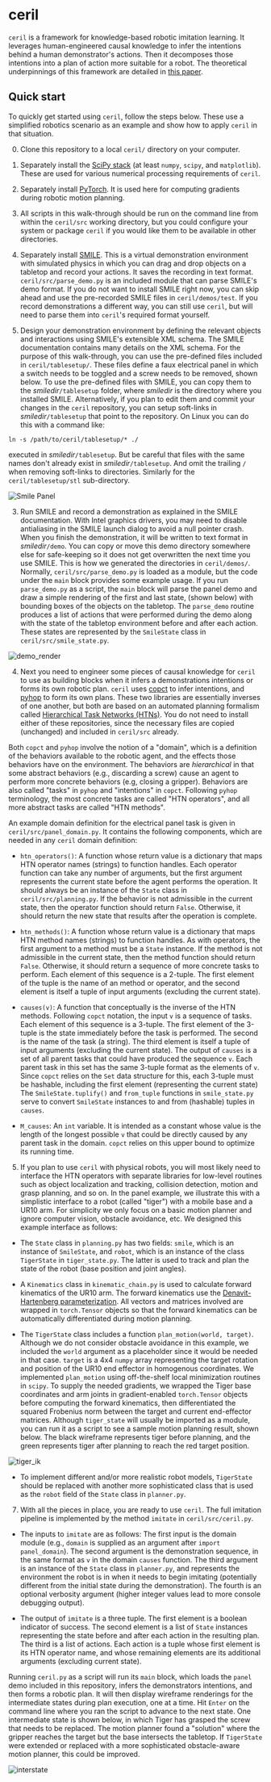 # ceril

`ceril` is a framework for knowledge-based robotic imitation learning.  It leverages human-engineered causal knowledge to infer the intentions behind a human demonstrator's actions.  Then it decomposes those intentions into a plan of action more suitable for a robot.  The theoretical underpinnings of this framework are detailed in [this paper](https://doi.org/10.1109/TCDS.2017.2651643).

## Quick start

To quickly get started using `ceril`, follow the steps below.  These use a simplified robotics scenario as an example and show how to apply `ceril` in that situation.

0. Clone this repository to a local `ceril/` directory on your computer.

0. Separately install the [SciPy stack](https://www.scipy.org/) (at least `numpy`, `scipy`, and `matplotlib`).  These are used for various numerical processing requirements of `ceril`.

0. Separately install [PyTorch](https://pytorch.org/).  It is used here for computing gradients during robotic motion planning.

0.  All scripts in this walk-through should be run on the command line from within the `ceril/src` working directory, but you could configure your system or package `ceril` if you would like them to be available in other directories.

1. Separately install [SMILE](https://github.com/dwhuang/SMILE/releases/tag/v1.1.0).  This is a virtual demonstration environment with simulated physics in which you can drag and drop objects on a tabletop and record your actions.  It saves the recording in text format.  `ceril/src/parse_demo.py` is an included module that can parse SMILE's demo format.  If you do not want to install SMILE right now, you can skip ahead and use the pre-recorded SMILE files in `ceril/demos/test`.  If you record demonstrations a different way, you can still use `ceril`, but will need to parse them into `ceril`'s required format yourself.

2. Design your demonstration environment by defining the relevant objects and interactions using SMILE's extensible XML schema.  The SMILE documentation contains many details on the XML schema.  For the purpose of this walk-through, you can use the pre-defined files included in `ceril/tablesetup/`.  These files define a faux electrical panel in which a switch needs to be toggled and a screw needs to be removed, shown below.  To use the pre-defined files with SMILE, you can copy them to the _smiledir_`/tablesetup` folder, where _smiledir_ is the directory where you installed SMILE.  Alternatively, if you plan to edit them and commit your changes in the `ceril` repository, you can setup soft-links in _smiledir_`/tablesetup` that point to the repository.  On Linux you can do this with a command like:

`ln -s /path/to/ceril/tablesetup/* ./`

executed in _smiledir_`/tablesetup`.  But be careful that files with the same names don't already exist in _smiledir_`/tablesetup`.  And omit the trailing `/` when removing soft-links to directories.  Similarly for the `ceril/tablesetup/stl` sub-directory.

![Smile Panel](https://user-images.githubusercontent.com/6537102/77976367-d0302d80-72ca-11ea-8df4-0db7aeec6592.png)

3. Run SMILE and record a demonstration as explained in the SMILE documentation.  With Intel graphics drivers, you may need to disable antialiasing in the SMILE launch dialog to avoid a null pointer crash.  When you finish the demonstration, it will be written to text format in _smiledir_`/demo`.  You can copy or move this demo directory somewhere else for safe-keeping so it does not get overwritten the next time you use SMILE.  This is how we generated the directories in `ceril/demos/`.  Normally, `ceril/src/parse_demo.py` is loaded as a module, but the code under the `main` block provides some example usage.  If you run `parse_demo.py` as a script, the `main` block will parse the panel demo and draw a simple rendering of the first and last state, (shown below) with bounding boxes of the objects on the tabletop.  The `parse_demo` routine produces a list of actions that were performed during the demo along with the state of the tabletop environment before and after each action.  These states are represented by the `SmileState` class in `ceril/src/smile_state.py`.

![demo_render](https://user-images.githubusercontent.com/6537102/77977695-631e9700-72ce-11ea-9be5-5681d2172d36.png)

4. Next you need to engineer some pieces of causal knowledge for `ceril` to use as building blocks when it infers a demonstrations intentions or forms its own robotic plan.  `ceril` uses [copct](https://github.com/garrettkatz/copct) to infer intentions, and [pyhop](https://bitbucket.org/dananau/pyhop/src/default/) to form its own plans.  These two libraries are essentially inverses of one another, but both are based on an automated planning formalism called [Hierarchical Task Networks (HTNs)](https://en.wikipedia.org/wiki/Hierarchical_task_network).  You do not need to install either of these repositories, since the necessary files are copied (unchanged) and included in `ceril/src` already.

Both `copct` and `pyhop` involve the notion of a "domain", which is a definition of the behaviors available to the robotic agent, and the effects those behaviors have on the environment.  The behaviors are _hierarchical_ in that some abstract behaviors (e.g., discarding a screw) cause an agent to perform more concrete behaviors (e.g, closing a gripper).  Behaviors are also called "tasks" in `pyhop` and "intentions" in `copct`.  Following `pyhop` terminology, the most concrete tasks are called "HTN operators", and all more abstract tasks are called "HTN methods".

An example domain definition for the electrical panel task is given in `ceril/src/panel_domain.py`.  It contains the following components, which are needed in any `ceril` domain definition:

- `htn_operators()`: A function whose return value is a dictionary that maps HTN operator names (strings) to function handles.  Each operator function can take any number of arguments, but the first argument represents the current state before the agent performs the operation.  It should always be an instance of the `State` class in `ceril/src/planning.py`.  If the behavior is not admissible in the current state, then the operator function should return `False`.  Otherwise, it should return the new state that results after the operation is complete.

- `htn_methods()`: A function whose return value is a dictionary that maps HTN method names (strings) to function handles.  As with operators, the first argument to a method must be a `State` instance.  If the method is not admissible in the current state, then the method function should return `False`.  Otherwise, it should return a sequence of more concrete tasks to perform.  Each element of this sequence is a 2-tuple.  The first element of the tuple is the name of an method or operator, and the second element is itself a tuple of input arguments (excluding the current state).

- `causes(v)`: A function that conceptually is the inverse of the HTN methods.  Following `copct` notation, the input `v` is a sequence of tasks.  Each element of this sequence is a 3-tuple.  The first element of the 3-tuple is the state immediately before the task is performed.  The second is the name of the task (a string).  The third element is itself a tuple of input arguments (excluding the current state).  The output of `causes` is a set of all parent tasks that could have produced the sequence `v`.  Each parent task in this set has the same 3-tuple format as the elements of `v`.  Since `copct` relies on the `Set` data structure for this, each 3-tuple must be hashable, including the first element (representing the current state)  The `SmileState.tuplify()` and `from_tuple` functions in `smile_state.py` serve to convert `SmileState` instances to and from (hashable) tuples in `causes`.

- `M_causes`: An `int` variable.  It is intended as a constant whose value is the length of the longest possible `v` that could be directly caused by any parent task in the domain.  `copct` relies on this upper bound to optimize its running time.

5. If you plan to use `ceril` with physical robots, you will most likely need to interface the HTN operators with separate libraries for low-level routines such as object localization and tracking, collision detection, motion and grasp planning, and so on.  In the panel example, we illustrate this with a simplistic interface to a robot (called "tiger") with a mobile base and a UR10 arm.  For simplicity we only focus on a basic motion planner and ignore computer vision, obstacle avoidance, etc.  We designed this example interface as follows:

- The `State` class in `planning.py` has two fields: `smile`, which is an instance of `SmileState`, and `robot`, which is an instance of the class `TigerState` in `tiger_state.py`.  The latter is used to track and plan the state of the robot (base position and joint angles).

- A `Kinematics` class in `kinematic_chain.py` is used to calculate forward kinematics of the UR10 arm.  The forward kinematics use the [Denavit-Hartenberg parameterization](https://en.wikipedia.org/wiki/Denavit%E2%80%93Hartenberg_parameters).  All vectors and matrices involved are wrapped in `torch.Tensor` objects so that the forward kinematics can be automatically differentiated during motion planning.

- The `TigerState` class includes a function `plan_motion(world, target)`.  Although we do not consider obstacle avoidance in this example, we included the `world` argument as a placeholder since it would be needed in that case.  `target` is a 4x4 `numpy` array representing the target rotation and position of the UR10 end effector in homogenous coordinates.  We implemented `plan_motion` using off-the-shelf local minimization routines in `scipy`.  To supply the needed gradients, we wrapped the Tiger base coordinates and arm joints in gradient-enabled `torch.Tensor` objects before computing the forward kinematics, then differentiated the squared Frobenius norm between the target and current end-effector matrices.  Although `tiger_state` will usually be imported as a module, you can run it as a script to see a sample motion planning result, shown below.  The black wireframe represents tiger before planning, and the green represents tiger after planning to reach the red target position.

![tiger_ik](https://user-images.githubusercontent.com/6537102/77981452-fdcfa380-72d7-11ea-8831-334f95419c94.png)

- To implement different and/or more realistic robot models, `TigerState` should be replaced with another more sophisticated class that is used as the `robot` field of the `State` class in `planner.py`.

7. With all the pieces in place, you are ready to use `ceril`.  The full imitation pipeline is implemented by the method `imitate` in `ceril/src/ceril.py`. 

- The inputs to `imitate` are as follows: The first input is the domain module (e.g., `domain` is supplied as an argument after `import panel_domain`).  The second argument is the demonstration sequence, in the same format as `v` in the domain `causes` function.  The third argument is an instance of the `State` class in `planner.py`, and represents the environment the robot is in when it needs to begin imitating (potentially different from the initial state during the demonstration).  The fourth is an optional verbosity argument (higher integer values lead to more console debugging output).

- The output of `imitate` is a three tuple.  The first element is a boolean indicator of success.  The second element is a list of `State` instances representing the state before and after each action in the resulting plan.  The third is a list of actions.  Each action is a tuple whose first element is its HTN operator name, and whose remaining elements are its additional arguments (excluding current state).

Running `ceril.py` as a script will run its `main` block, which loads the `panel` demo included in this repository, infers the demonstrators intentions, and then forms a robotic plan.  It will then display wireframe renderings for the intermediate states during plan execution, one at a time.  Hit `Enter` on the command line where you ran the script to advance to the next state.  One intermediate state is shown below, in which Tiger has grasped the screw that needs to be replaced.  The motion planner found a "solution" where the gripper reaches the target but the base intersects the tabletop.  If `TigerState` were extended or replaced with a more sophisticated obstacle-aware motion planner, this could be improved.

![interstate](https://user-images.githubusercontent.com/6537102/77982752-12616b00-72db-11ea-9992-246436b7c64e.png)

